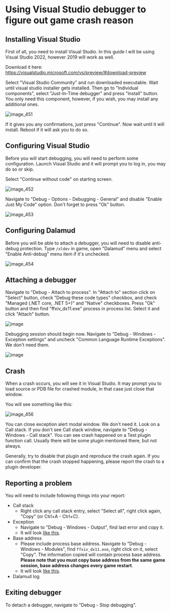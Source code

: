 # Using Visual Studio debugger to figure out game crash reason

## Installing Visual Studio

First of all, you need to install Visual Studio. In this guide I will be using Visual Studio 2022, however 2019 will work as well.

Download it here: <https://visualstudio.microsoft.com/vs/preview/#download-preview>

Select "Visual Studio Community" and run downloaded executable. Wait until visual studio installer gets installed. Then go to "Individual components", select "Just-In-Time debugger" and press "Install" button. You only need this component, however, if you wish, you may install any additional ones.

![image_451](images/debug/1_install_vs.png)

If it gives you any confirmations, just press "Continue". Now wait until it will install. Reboot if it will ask you to do so.

## Configuring Visual Studio

Before you will start debugging, you will need to perform some configuration. Launch Visual Studio and it will prompt you to log in, you may do so or skip.

Select "Continue without code" on starting screen.

![image_452](images/debug/2_startup_window.png)

Navigate to "Debug - Options - Debugging - General" and disable "Enable Just My Code" option. Don't forget to press "Ok" button.

![image_453](images/debug/3_config.png)

## Configuring Dalamud

Before you will be able to attach a debugger, you will need to disable anti-debug protection. Type `/xldev` in game, open "Dalamud" menu and select "Enable Anti-debug" menu item if it's unchecked.

![image_454](images/debug/4_dalamud_config.png)

## Attaching a debugger

Navigate to "Debug - Attach to process". In "Attach to" section click on "Select" button, check "Debug these code types" checkbox, and check "Managed (.NET core, .NET 5+)" and "Native" checkboxes. Press "Ok" button and then find "ffxiv_dx11.exe" process in process list. Select it and click "Attach" button.

![image](images/debug/5_attach_debugger.png)

Debugging session should begin now. Navigate to "Debug - Windows - Exception settings" and uncheck "Common Language Runtime Exceptions". We don't need them.

![image](images/debug/6_exception_settings.png)

## Crash

When a crash occurs, you will see it in Visual Studio. It may prompt you to load source or PDB file for crashed module, in that case just close that window.

You will see something like this:

![image_456](images/debug/7_crash.png)

You can close exception alert modal window. We don't need it. Look on a Call stack. If you don't see Call stack window, navigate to "Debug - Windows - Call stack". You can see crash happened on a Test plugin function call. Usually there will be some plugin mentioned there, but not always.

Generally, try to disable that plugin and reproduce the crash again. If you can confirm that the crash stopped happening, please report the crash to a plugin developer.

## Reporting a problem

You will need to include following things into your report:

- Call stack
  - Right click any call stack entry, select "Select all", right click again, "Copy" (or Ctrl+A - Ctrl+C).
- Exception
  - Navigate to "Debug - Windows - Output", find last error and copy it.
  - It will look [like this](images/debug/8_output.png).
- Base address
  - Please include process base address. Navigate to "Debug - Windows - Modules", find `ffxiv_dx11.exe`, right click on it, select "Copy". The information copied will contain process base address. **Please note that you must copy base address from the same game session, base address changes every game restart**.
  - It will look [like this](images/debug/9_base_address.png).
- Dalamud log

## Exiting debugger

To detach a debugger, navigate to "Debug - Stop debugging".
